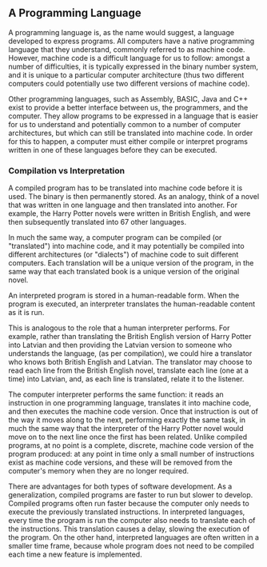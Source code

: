 ## A Programming Language

A programming language is, as the name would suggest, a language developed to express programs. All computers have a native programming language that they understand, commonly referred to as machine code. However, machine code is a difficult language for us to follow: amongst a number of difficulties, it is typically expressed in the binary number system, and it is unique to a particular computer architecture (thus two different computers could potentially use two different versions of machine code).

Other programming languages, such as Assembly, BASIC, Java and C++ exist to provide a better interface between us, the programmers, and the computer. They allow programs to be expressed in a language that is easier for us to understand and potentially common to a number of computer architectures, but which can still be translated into machine code. In order for this to happen, a computer must either compile or interpret programs written in one of these languages before they can be executed.

### Compilation vs Interpretation

A compiled program has to be translated into machine code before it is used. The binary is then permanently stored. As an analogy, think of a novel that was written in one language and then translated into another. For example, the Harry Potter novels were written in British English, and were then subsequently translated into 67 other languages.

In much the same way, a computer program can be compiled (or "translated") into machine code, and it may potentially be compiled into different architectures (or "dialects") of machine code to suit different computers. Each translation will be a unique version of the program, in the same way that each translated book is a unique version of the original novel.

An interpreted program is stored in a human-readable form. When the program is executed, an interpreter translates the human-readable content as it is run.

This is analogous to the role that a human interpreter performs. For example, rather than translating the British English version of Harry Potter into Latvian and then providing the Latvian version to someone who understands the language, (as per compilation), we could hire a translator who knows both British English and Latvian. The translator may choose to read each line from the British English novel, translate each line (one at a time) into Latvian, and, as each line is translated, relate it to the listener.

The computer interpreter performs the same function: it reads an instruction in one programming language, translates it into machine code, and then executes the machine code version. Once that instruction is out of the way it moves along to the next, performing exactly the same task, in much the same way that the interpreter of the Harry Potter novel would move on to the next line once the first has been related. Unlike compiled programs, at no point is a complete, discrete, machine code version of the program produced: at any point in time only a small number of instructions exist as machine code versions, and these will be removed from the computer's memory when they are no longer required.

There are advantages for both types of software development. As a generalization, compiled programs are faster to run but slower to develop. Compiled programs often run faster because the computer only needs to execute the previously translated instructions. In interpreted languages, every time the program is run the computer also needs to translate each of the instructions. This translation causes a delay, slowing the execution of the program. On the other hand, interpreted languages are often written in a smaller time frame, because whole program does not need to be compiled each time a new feature is implemented.
